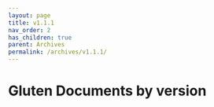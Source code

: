 ```yaml
---
layout: page
title: v1.1.1
nav_order: 2
has_children: true
parent: Archives
permalink: /archives/v1.1.1/
---
```

# Gluten Documents by version


